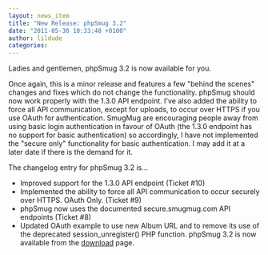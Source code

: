```yaml
---
layout: news_item
title: "New Release: phpSmug 3.2"
date: "2011-05-30 10:33:48 +0100"
author: lildude
categories:
---
```


Ladies and gentlemen, phpSmug 3.2 is now available for you.

Once again, this is a minor release and features a few "behind the scenes" changes and fixes which do not change the functionality. phpSmug should now work properly with the 1.3.0 API endpoint. I've also added the ability to force all API communication, except for uploads, to occur over HTTPS if you use OAuth for authentication. SmugMug are encouraging people away from using basic login authentication in favour of OAuth (the 1.3.0 endpoint has no support for basic authentication) so accordingly, I have not implemented the "secure only" functionality for basic authentication. I may add it at a later date if there is the demand for it.

The changelog entry for phpSmug 3.2 is...

* Improved support for the 1.3.0 API endpoint (Ticket #10)
* Implemented the ability to force all API communication to occur securely over HTTPS. OAuth Only. (Ticket #9)
* phpSmug now uses the documented secure.smugmug.com API endpoints (Ticket #8)
* Updated OAuth example to use new Album URL and to remove its use of the deprecated session_unregister() PHP function.
phpSmug 3.2 is now available from the [download](http://phpsmug.com/download "") page.

